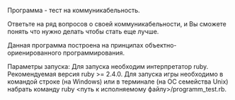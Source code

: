 Программа - тест на коммуникабельность.

Ответьте на ряд вопросов о своей коммуникабельности,
и Вы сможете понять что нужно делать чтобы стать еще лучше.

Данная программа построена на принципах 
объектно-ориенированного программирования.

Параметры запуска: Для запуска необходим интерпретатор ruby. Рекомендуемая версия ruby >= 2.4.0. Для запуска игры необходимо в командой строке (на Windows) или в терминале (на ОС семейства Unix) набрать команду ruby <путь к исполняемому файлу>/programm_test.rb.
